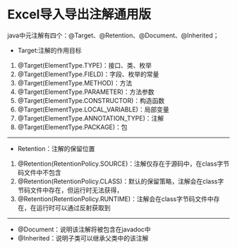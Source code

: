# Excel导入导出注解通用版

java中元注解有四个：@Target、@Retention、@Document、@Inherited；

- Target:注解的作用目标
 1. @Target(ElementType.TYPE)：接口、类、枚举  
 2. @Target(ElementType.FIELD)：字段、枚举的常量
 3. @Target(ElementType.METHOD)：方法
 4. @Target(ElementType.PARAMETER)：方法参数
 5. @Target(ElementType.CONSTRUCTOR)：构造函数
 6. @Target(ElementType.LOCAL_VARIABLE)：局部变量
 7. @Target(ElementType.ANNOTATION_TYPE)：注解
 8. @Target(ElementType.PACKAGE)：包   
---
- Retention：注解的保留位置　　　　　　　　　
 1. @Retention(RetentionPolicy.SOURCE)：注解仅存在于源码中，在class字节码文件中不包含
 2. @Retention(RetentionPolicy.CLASS)：默认的保留策略，注解会在class字节码文件中存在，但运行时无法获得，
 3. @Retention(RetentionPolicy.RUNTIME)：注解会在class字节码文件中存在，在运行时可以通过反射获取到
---
- @Document：说明该注解将被包含在javadoc中
- @Inherited：说明子类可以继承父类中的该注解